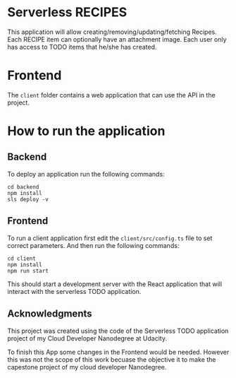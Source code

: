 # Serverless RECIPES

This application will allow creating/removing/updating/fetching Recipes. Each RECIPE item can optionally have an attachment image. Each user only has access to TODO items that he/she has created.

# Frontend

The `client` folder contains a web application that can use the API in the project.

# How to run the application

## Backend

To deploy an application run the following commands:

```
cd backend
npm install
sls deploy -v
```

## Frontend

To run a client application first edit the `client/src/config.ts` file to set correct parameters. And then run the following commands:

```
cd client
npm install
npm run start
```

This should start a development server with the React application that will interact with the serverless TODO application.

## Acknowledgments

This project was created using the code of the Serverless TODO application project of my Cloud Developer Nanodegree at Udacity.

To finish this App some changes in the Frontend would be needed. However this was not the scope of this work becuase the objective it to make the capestone project of my cloud developer Nanodegree.